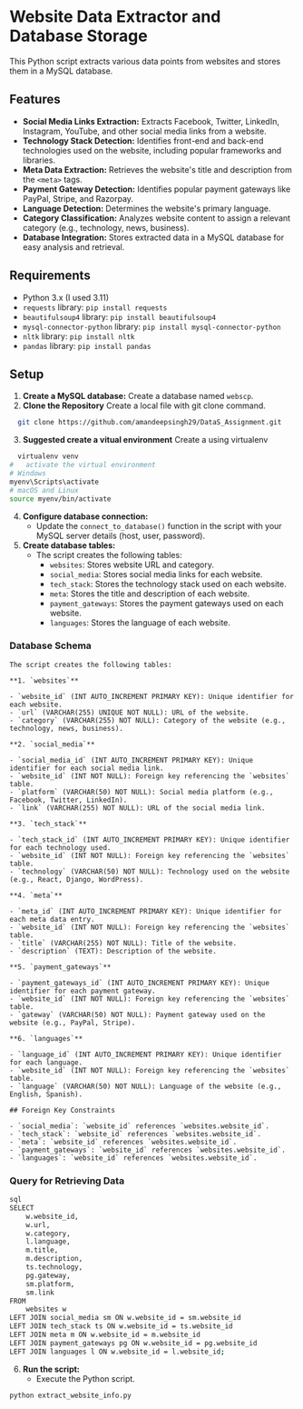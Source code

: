 # Website Data Extractor and Database Storage

This Python script extracts various data points from websites and stores them in a MySQL database.

## Features

- **Social Media Links Extraction:** Extracts Facebook, Twitter, LinkedIn, Instagram, YouTube, and other social media links from a website.
- **Technology Stack Detection:** Identifies front-end and back-end technologies used on the website, including popular frameworks and libraries.
- **Meta Data Extraction:** Retrieves the website's title and description from the `<meta>` tags.
- **Payment Gateway Detection:** Identifies popular payment gateways like PayPal, Stripe, and Razorpay.
- **Language Detection:** Determines the website's primary language.
- **Category Classification:** Analyzes website content to assign a relevant category (e.g., technology, news, business).
- **Database Integration:** Stores extracted data in a MySQL database for easy analysis and retrieval.

## Requirements

- Python 3.x (I used 3.11)
- `requests` library: `pip install requests`
- `beautifulsoup4` library: `pip install beautifulsoup4`
- `mysql-connector-python` library: `pip install mysql-connector-python`
- `nltk` library: `pip install nltk`
- `pandas` library: `pip install pandas`

## Setup

1. **Create a MySQL database:** Create a database named `webscp`.
2. **Clone the Repository** Create a local file with git clone command.
```bash
  git clone https://github.com/amandeepsingh29/DataS_Assignment.git
```
3. **Suggested create a vitual environment** Create a using virtualenv
```bash
  virtualenv venv
#   activate the virtual environment
# Windows
myenv\Scripts\activate
# macOS and Linux
source myenv/bin/activate
```

4. **Configure database connection:**
   - Update the `connect_to_database()` function in the script with your MySQL server details (host, user, password).
5. **Create database tables:**
   - The script creates the following tables:
     - `websites`: Stores website URL and category.
     - `social_media`: Stores social media links for each website.
     - `tech_stack`: Stores the technology stack used on each website.
     - `meta`: Stores the title and description of each website.
     - `payment_gateways`: Stores the payment gateways used on each website.
     - `languages`: Stores the language of each website.


### Database Schema

    The script creates the following tables:

    **1. `websites`**

    - `website_id` (INT AUTO_INCREMENT PRIMARY KEY): Unique identifier for each website.
    - `url` (VARCHAR(255) UNIQUE NOT NULL): URL of the website.
    - `category` (VARCHAR(255) NOT NULL): Category of the website (e.g., technology, news, business).

    **2. `social_media`**

    - `social_media_id` (INT AUTO_INCREMENT PRIMARY KEY): Unique identifier for each social media link.
    - `website_id` (INT NOT NULL): Foreign key referencing the `websites` table.
    - `platform` (VARCHAR(50) NOT NULL): Social media platform (e.g., Facebook, Twitter, LinkedIn).
    - `link` (VARCHAR(255) NOT NULL): URL of the social media link.

    **3. `tech_stack`**

    - `tech_stack_id` (INT AUTO_INCREMENT PRIMARY KEY): Unique identifier for each technology used.
    - `website_id` (INT NOT NULL): Foreign key referencing the `websites` table.
    - `technology` (VARCHAR(50) NOT NULL): Technology used on the website (e.g., React, Django, WordPress).

    **4. `meta`**

    - `meta_id` (INT AUTO_INCREMENT PRIMARY KEY): Unique identifier for each meta data entry.
    - `website_id` (INT NOT NULL): Foreign key referencing the `websites` table.
    - `title` (VARCHAR(255) NOT NULL): Title of the website.
    - `description` (TEXT): Description of the website.

    **5. `payment_gateways`**

    - `payment_gateways_id` (INT AUTO_INCREMENT PRIMARY KEY): Unique identifier for each payment gateway.
    - `website_id` (INT NOT NULL): Foreign key referencing the `websites` table.
    - `gateway` (VARCHAR(50) NOT NULL): Payment gateway used on the website (e.g., PayPal, Stripe).

    **6. `languages`**

    - `language_id` (INT AUTO_INCREMENT PRIMARY KEY): Unique identifier for each language.
    - `website_id` (INT NOT NULL): Foreign key referencing the `websites` table.
    - `language` (VARCHAR(50) NOT NULL): Language of the website (e.g., English, Spanish).

    ## Foreign Key Constraints

    - `social_media`: `website_id` references `websites.website_id`.
    - `tech_stack`: `website_id` references `websites.website_id`.
    - `meta`: `website_id` references `websites.website_id`.
    - `payment_gateways`: `website_id` references `websites.website_id`.
    - `languages`: `website_id` references `websites.website_id`.

### Query for Retrieving Data

```bash
sql
SELECT 
    w.website_id,
    w.url,
    w.category,
    l.language,
    m.title,
    m.description,
    ts.technology,
    pg.gateway,
    sm.platform,
    sm.link
FROM 
    websites w
LEFT JOIN social_media sm ON w.website_id = sm.website_id
LEFT JOIN tech_stack ts ON w.website_id = ts.website_id
LEFT JOIN meta m ON w.website_id = m.website_id
LEFT JOIN payment_gateways pg ON w.website_id = pg.website_id
LEFT JOIN languages l ON w.website_id = l.website_id;
```



6. **Run the script:**
   - Execute the Python script. 
```bash
python extract_website_info.py
```